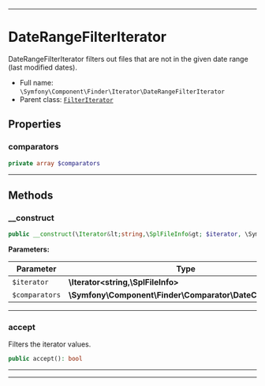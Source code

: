 ***

# DateRangeFilterIterator

DateRangeFilterIterator filters out files that are not in the given date range (last modified dates).

* Full name: `\Symfony\Component\Finder\Iterator\DateRangeFilterIterator`
* Parent class: [`FilterIterator`](../../../../FilterIterator.md)

## Properties

### comparators

```php
private array $comparators
```

***

## Methods

### __construct

```php
public __construct(\Iterator&lt;string,\SplFileInfo&gt; $iterator, \Symfony\Component\Finder\Comparator\DateComparator[] $comparators): mixed
```

**Parameters:**

| Parameter | Type | Description |
|-----------|------|-------------|
| `$iterator` | **\Iterator<string,\SplFileInfo>** |  |
| `$comparators` | **\Symfony\Component\Finder\Comparator\DateComparator[]** |  |

***

### accept

Filters the iterator values.

```php
public accept(): bool
```

***


***


